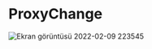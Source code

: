 # ProxyChange
![Ekran görüntüsü 2022-02-09 223545](https://user-images.githubusercontent.com/56938716/153277590-b9000242-f9be-4ab1-b46f-f3725e5a00f1.png)
